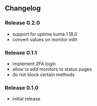 ## Changelog

### Release 0.2.0

- support for uptime kuma 1.18.0
- convert values on monitor edit

### Release 0.1.1

- implement 2FA login
- allow to add monitors to status pages
- do not block certain methods

### Release 0.1.0

- initial release
